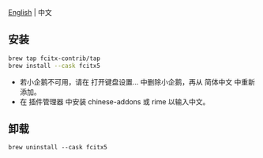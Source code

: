 [English](README.md)
|
中文

## 安装
```sh
brew tap fcitx-contrib/tap
brew install --cask fcitx5
```
* 若小企鹅不可用，请在 打开键盘设置... 中删除小企鹅，再从 简体中文 中重新添加。
* 在 插件管理器 中安装 chinese-addons 或 rime 以输入中文。

## 卸载
```
brew uninstall --cask fcitx5
```
